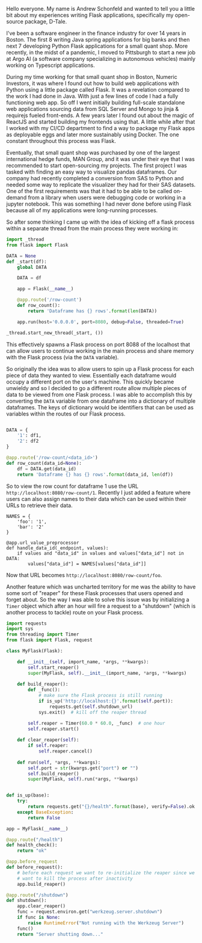 Hello everyone.  My name is Andrew Schonfeld and wanted to tell you a little bit about
my experiences writing Flask applications, specifically my open-source package, D-Tale.

I've been a software engineer in the finance industry for over 14 years in Boston.  The first 8 writing Java spring applications for big banks and then next 7 developing Python Flask applications for a small quant shop.  More recently, in the midst of a pandemic, I moved to Pittsburgh to start a new job at Argo AI (a software company specializing in autonomous vehicles) mainly working on Typescript applications.

During my time working for that small quant shop in Boston, Numeric Investors, it was where I found out how to build web applications with Python using a little package called Flask.  It was a revelation compared to the work I had done in Java.  With just a few lines of code I had a fully functioning web app.  So off I went initially building full-scale standalone web applications sourcing data from SQL Server and Mongo to jinja & requirejs fueled front-ends.  A few years later I found out about the magic of ReactJS and started building my frontends using that.  A little while after that I worked with my CI/CD department to find a way to package my Flask apps as deployable eggs and later more sustainably using Docker.  The one constant throughout this process was Flask.

Eventually, that small quant shop was purchased by one of the largest international hedge funds, MAN Group, and it was under their eye that I was recommended to start open-sourcing my projects.  The first project I was tasked with finding an easy way to visualize pandas dataframes.  Our company had recently completed a conversion from SAS to Python and needed some way to replicate the visualizer they had for their SAS datasets.  One of the first requirements was that it had to be able to be called on-demand from a library when users were debugging code or working in a jupyter notebook.  This was something I had never done before using Flask because all of my applications were long-running processes.

So after some thinking I came up with the idea of kicking off a flask process within a separate thread from the main process they were working in:

```python
import _thread
from flask import Flask

DATA = None
def _start(df):
    global DATA

    DATA = df

    app = Flask(__name__)

    @app.route('/row-count')
    def row_count():
        return 'Dataframe has {} rows'.format(len(DATA))

    app.run(host='0.0.0.0', port=8080, debug=False, threaded=True)

_thread.start_new_thread(_start, ())
```

This effectively spawns a Flask process on port 8088 of the localhost that can allow users to continue working in the main process and share memory with the Flask process (via the `DATA` variable).

So originally the idea was to allow users to spin up a Flask process for each piece of data they wanted to view.  Essentially each dataframe would occupy a different port on the user's machine.  This quickly became unwieldy and so I decided to go a different route allow multiple pieces of data to be viewed from one Flask process.  I was able to accomplish this by converting the `DATA` variable from one dataframe into a dictionary of multiple dataframes.  The keys of dictionary would be identifiers that can be used as variables within the routes of our Flask process.

```python

DATA = {
    '1': df1,
    '2': df2
}

@app.route('/row-count/<data_id>')
def row_count(data_id=None):
    df = DATA.get(data_id)
    return 'Dataframe {} has {} rows'.format(data_id, len(df))
```

So to view the row count for dataframe 1 use the URL `http://localhost:8080/row-count/1`.
Recently I just added a feature where users can also assign names to their data which can be used within their URLs to retrieve their data.

```
NAMES = {
    'foo': '1',
    'bar': '2'
}

@app.url_value_preprocessor
def handle_data_id(_endpoint, values):
    if values and "data_id" in values and values["data_id"] not in DATA:
        values["data_id"] = NAMES[values["data_id"]]
```

Now that URL becomes `http://localhost:8080/row-count/foo`.

Another feature which was uncharted territory for me was the ability to have some sort of "reaper" for these Flask processes that users opened and forget about.  So the way I was able to solve this issue was by initializing a `Timer` object which after an hour will fire a request to a "shutdown" (which is another process to tackle) route on your Flask process.

```python
import requests
import sys
from threading import Timer
from flask import Flask, request

class MyFlask(Flask):

    def __init__(self, import_name, *args, **kwargs):
        self.start_reaper()
        super(MyFlask, self).__init__(import_name, *args, **kwargs)
    
    def build_reaper():
        def _func():
            # make sure the Flask process is still running
            if is_up('http://localhost:{}'.format(self.port)):
                requests.get(self.shutdown_url)
            sys.exit()  # kill off the reaper thread

        self.reaper = Timer(60.0 * 60.0, _func)  # one hour
        self.reaper.start()
    
    def clear_reaper(self):
        if self.reaper:
            self.reaper.cancel()
    
    def run(self, *args, **kwargs):
        self.port = str(kwargs.get("port") or "")
        self.build_reaper()
        super(MyFlask, self).run(*args, **kwargs)


def is_up(base):
    try:
        return requests.get("{}/health".format(base), verify=False).ok
    except BaseException:
        return False

app = MyFlask(__name__)

@app.route("/health")
def health_check():
    return "ok"

@app.before_request
def before_request():
    # before each request we want to re-initialize the reaper since we only
    # want to kill the process after inactivity
    app.build_reaper()

@app.route("/shutdown")
def shutdown():
    app.clear_reaper()
    func = request.environ.get("werkzeug.server.shutdown")
    if func is None:
        raise RuntimeError("Not running with the Werkzeug Server")
    func()
    return "Server shutting down..."
```

